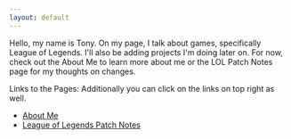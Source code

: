 ```yaml
---
layout: default 
---
```

 Hello, my name is Tony. On my page, I talk about games, specifically League of Legends.
 I'll also be adding projects I'm doing later on. 
 For now, check out the About Me to learn more about me or the LOL Patch Notes page for my thoughts on changes. 
 
 Links to the Pages: 
 Additionally you can click on the links on top right as well. 
 * [About Me](https://tonneh.github.io/GitHub-Pages-Project/updates/aboutme.html)
 * [League of Legends Patch Notes](https://tonneh.github.io/GitHub-Pages-Project/PNLOL.html)

